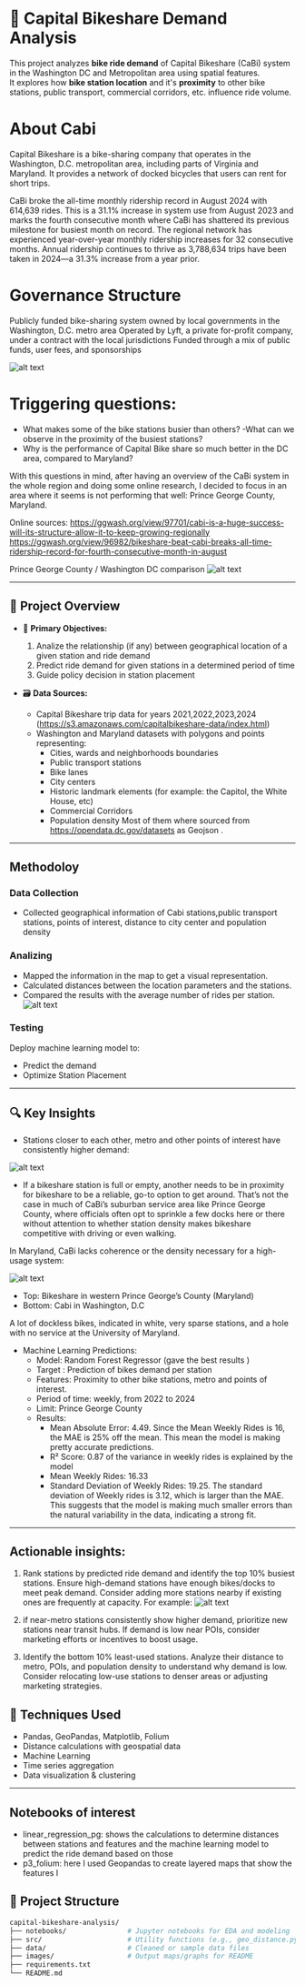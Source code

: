 # 🚴 Capital Bikeshare Demand Analysis

This project analyzes **bike ride demand** of Capital Bikeshare (CaBi) system in the Washington DC and Metropolitan area using spatial features.  
It explores how **bike station location** and it's **proximity** to other bike stations, public transport, commercial corridors, etc. influence ride volume.

# About Cabi
Capital Bikeshare is a bike-sharing company that operates in the Washington, D.C. metropolitan area, including parts of Virginia and Maryland. It provides a network of docked bicycles that users can rent for short trips. 

CaBi broke the all-time monthly ridership record in August 2024 with 614,639 rides. This is a 31.1% increase in system use from August 2023 and marks the fourth consecutive month where CaBi has shattered its previous milestone for busiest month on record. The regional network has experienced year-over-year monthly ridership increases for 32 consecutive months. Annual ridership continues to thrive as 3,788,634 trips have been taken in 2024—a 31.3% increase from a year prior.

# Governance Structure
Publicly funded bike-sharing system owned by local governments in the Washington, D.C. metro area
Operated by Lyft, a private for-profit company, under a contract with the local jurisdictions
Funded through a mix of public funds, user fees, and sponsorships 

![alt text](images/image-1.png)

# Triggering questions: 

- What makes some of the bike stations busier than others? -What can we observe in the proximity of the busiest stations? 
- Why is the performance of Capital Bike share so much better in the DC area, compared to Maryland? 

With this questions in mind, after having an overview of the CaBi system in the whole region and doing some online research, I decided to focus in an area where it seems is not performing that well: Prince George County, Maryland.  

Online sources:
https://ggwash.org/view/97701/cabi-is-a-huge-success-will-its-structure-allow-it-to-keep-growing-regionally
https://ggwash.org/view/96982/bikeshare-beat-cabi-breaks-all-time-ridership-record-for-fourth-consecutive-month-in-august

Prince George County / Washington DC comparison
![alt text](images/Prince_George_County_Washington_DC_comparison.png)

---

## 📌 Project Overview

- 📍 **Primary Objectives:** 
  1) Analize the relationship (if any) between geographical location of a given station and ride demand
  2) Predict ride demand for given stations in a determined period of time
  3) Guide policy decision in station placement

- 🗃️ **Data Sources:**
  - Capital Bikeshare trip data for years 2021,2022,2023,2024 (https://s3.amazonaws.com/capitalbikeshare-data/index.html)
  - Washington and Maryland datasets with polygons and points representing: 
    - Cities, wards and neighborhoods boundaries
    - Public transport stations
    - Bike lanes
    - City centers
    - Historic landmark elements (for example: the Capitol, the White House, etc)
    - Commercial Corridors
    - Population density
  Most of them where sourced from https://opendata.dc.gov/datasets as Geojson .

---

## Methodoloy

### Data Collection
- Collected geographical information of Cabi stations,public transport stations, points of interest, distance to city center and population density
### Analizing
- Mapped the information in the map to get a visual representation.
- Calculated distances between the location parameters and the stations.
- Compared the results with the average number of rides per station.
![alt text](images/avg_rides_distance_to_features.png)
### Testing
Deploy machine learning model to:
- Predict the demand 
- Optimize Station Placement

---

## 🔍 Key Insights

- Stations closer to each other, metro and other points of interest have consistently higher demand:

![alt text](images/weekly_rides_distance.png)

- If a bikeshare station is full or empty, another needs to be in proximity for bikeshare to be a reliable, go-to option to get around. That’s not the case in much of CaBi’s suburban service area like Prince George County, where officials often opt to sprinkle a few docks here or there without attention to whether station density makes bikeshare competitive with driving or even walking.

In Maryland, CaBi lacks coherence or the density necessary for a high-usage system:

![alt text](images/image-2.png)

- Top: Bikeshare in western Prince George’s County (Maryland)
- Bottom: Cabi in Washington, D.C

A lot of dockless bikes, indicated in white, very sparse stations, and a hole with no service at the University of Maryland.

- Machine Learning Predictions: 
  - Model: Random Forest Regressor (gave the best results )
  - Target : Prediction of bikes demand per station 
  - Features: Proximity to other bike stations, metro and points of interest. 
  - Period of time: weekly, from 2022 to 2024
  - Limit: Prince George County
  - Results: 
    - Mean Absolute Error: 4.49. Since the Mean Weekly Rides is 16, the MAE is  25% off the mean. This mean the model is making pretty accurate predictions.
    - R² Score: 0.87 of the variance in weekly rides is explained by the model
    - Mean Weekly Rides: 16.33
    - Standard Deviation of Weekly Rides: 19.25. The standard deviation of Weekly rides is 3.12, which is larger than the MAE. This suggests that the model is making much smaller errors than the natural variability in the data, indicating a strong fit.

---

## Actionable insights:

1) Rank stations by predicted ride demand and identify the top 10% busiest stations.
Ensure high-demand stations have enough bikes/docks to meet peak demand.
Consider adding more stations nearby if existing ones are frequently at capacity. For example:
![alt text](images/predicted_demand.png)

2) if near-metro stations consistently show higher demand, prioritize new stations near transit hubs.
If demand is low near POIs, consider marketing efforts or incentives to boost usage.

3) Identify the bottom 10% least-used stations.
Analyze their distance to metro, POIs, and population density to understand why demand is low.
Consider relocating low-use stations to denser areas or adjusting marketing strategies.

## 🧪 Techniques Used

- Pandas, GeoPandas, Matplotlib, Folium
- Distance calculations with geospatial data
- Machine Learning
- Time series aggregation
- Data visualization & clustering

---
## Notebooks of interest
- linear_regression_pg: shows the calculations to determine distances between stations and features and the machine learning model to predict the ride demand based on those
- p3_folium: here I used Geopandas to create layered maps that show the features I

## 📂 Project Structure

```bash
capital-bikeshare-analysis/
├── notebooks/               # Jupyter notebooks for EDA and modeling
├── src/                     # Utility functions (e.g., geo_distance.py)
├── data/                    # Cleaned or sample data files
├── images/                  # Output maps/graphs for README
├── requirements.txt
└── README.md

